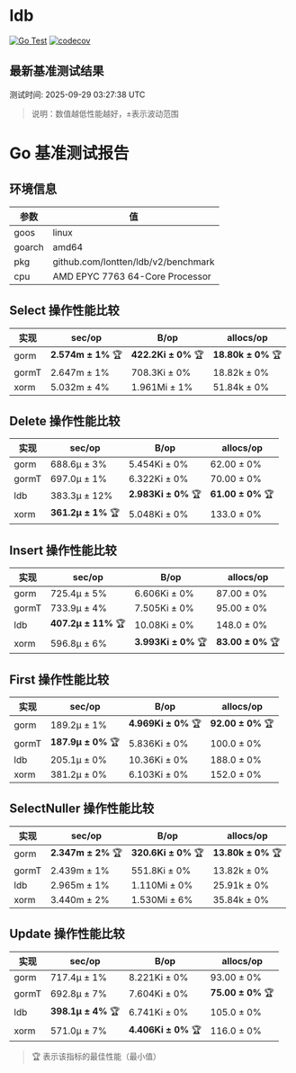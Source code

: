 # ldb

[![Go Test](https://github.com/lontten/ldb/actions/workflows/test.yml/badge.svg?branch=main)](https://github.com/lontten/ldb/actions/workflows/test.yml)
[![codecov](https://codecov.io/gh/lontten/ldb/branch/ctt/graph/badge.svg)](https://codecov.io/gh/lontten/ldb)

<!-- BENCHMARK_RESULTS_START -->
## 最新基准测试结果

测试时间: 2025-09-29 03:27:38 UTC

> 说明：数值越低性能越好，±表示波动范围

# Go 基准测试报告

## 环境信息

| 参数 | 值 |
|------|----|
| goos | linux |
| goarch | amd64 |
| pkg | github.com/lontten/ldb/v2/benchmark |
| cpu | AMD EPYC 7763 64-Core Processor |

## Select 操作性能比较

| 实现 | sec/op | B/op | allocs/op |
|------|--------|------|-----------|
| gorm | **2.574m ±  1%** 🏆 | **422.2Ki ± 0%** 🏆 | **18.80k ± 0%** 🏆 |
| gormT | 2.647m ±  1% | 708.3Ki ± 0% | 18.82k ± 0% |
| xorm | 5.032m ±  4% | 1.961Mi ± 1% | 51.84k ± 0% |

## Delete 操作性能比较

| 实现 | sec/op | B/op | allocs/op |
|------|--------|------|-----------|
| gorm | 688.6µ ±  3% | 5.454Ki ± 0% | 62.00 ± 0% |
| gormT | 697.0µ ±  1% | 6.322Ki ± 0% | 70.00 ± 0% |
| ldb | 383.3µ ± 12% | **2.983Ki ± 0%** 🏆 | **61.00 ± 0%** 🏆 |
| xorm | **361.2µ ±  1%** 🏆 | 5.048Ki ± 0% | 133.0 ± 0% |

## Insert 操作性能比较

| 实现 | sec/op | B/op | allocs/op |
|------|--------|------|-----------|
| gorm | 725.4µ ±  5% | 6.606Ki ± 0% | 87.00 ± 0% |
| gormT | 733.9µ ±  4% | 7.505Ki ± 0% | 95.00 ± 0% |
| ldb | **407.2µ ± 11%** 🏆 | 10.08Ki ± 0% | 148.0 ± 0% |
| xorm | 596.8µ ±  6% | **3.993Ki ± 0%** 🏆 | **83.00 ± 0%** 🏆 |

## First 操作性能比较

| 实现 | sec/op | B/op | allocs/op |
|------|--------|------|-----------|
| gorm | 189.2µ ±  1% | **4.969Ki ± 0%** 🏆 | **92.00 ± 0%** 🏆 |
| gormT | **187.9µ ±  0%** 🏆 | 5.836Ki ± 0% | 100.0 ± 0% |
| ldb | 205.1µ ±  0% | 10.36Ki ± 0% | 188.0 ± 0% |
| xorm | 381.2µ ±  0% | 6.103Ki ± 0% | 152.0 ± 0% |

## SelectNuller 操作性能比较

| 实现 | sec/op | B/op | allocs/op |
|------|--------|------|-----------|
| gorm | **2.347m ±  2%** 🏆 | **320.6Ki ± 0%** 🏆 | **13.80k ± 0%** 🏆 |
| gormT | 2.439m ±  1% | 551.8Ki ± 0% | 13.82k ± 0% |
| ldb | 2.965m ±  1% | 1.110Mi ± 0% | 25.91k ± 0% |
| xorm | 3.440m ±  2% | 1.530Mi ± 6% | 35.84k ± 0% |

## Update 操作性能比较

| 实现 | sec/op | B/op | allocs/op |
|------|--------|------|-----------|
| gorm | 717.4µ ±  1% | 8.221Ki ± 0% | 93.00 ± 0% |
| gormT | 692.8µ ±  7% | 7.604Ki ± 0% | **75.00 ± 0%** 🏆 |
| ldb | **398.1µ ±  4%** 🏆 | 6.741Ki ± 0% | 105.0 ± 0% |
| xorm | 571.0µ ±  7% | **4.406Ki ± 0%** 🏆 | 116.0 ± 0% |

> 🏆 表示该指标的最佳性能（最小值）
<!-- BENCHMARK_RESULTS_END -->

